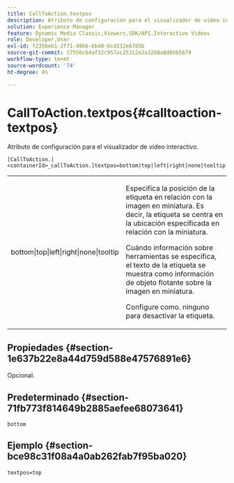 ```yaml
---
title: CallToAction.textpos
description: Atributo de configuración para el visualizador de vídeo interactivo.
solution: Experience Manager
feature: Dynamic Media Classic,Viewers,SDK/API,Interactive Videos
role: Developer,User
exl-id: f2356eb1-2f71-49b6-bb40-6cd332e6785b
source-git-commit: 17556c64af32c957ac25312e2a3288a8d86b5679
workflow-type: tm+mt
source-wordcount: '74'
ht-degree: 4%

---
```


# CallToAction.textpos{#calltoaction-textpos}

Atributo de configuración para el visualizador de vídeo interactivo.

`[CallToAction.|<containerId>_callToAction.]textpos=bottom|top|left|right|none|tooltip`

<table id="table_441553CD34C94A58A9D7CBF772DEDDB6"> 
 <tbody> 
  <tr> 
   <td colname="col1"> <p> <span class="codeph"> bottom|top|left|right|none|tooltip</span> </p> </td> 
   <td colname="col2"> <p> Especifica la posición de la etiqueta en relación con la imagen en miniatura. Es decir, la etiqueta se centra en la ubicación especificada en relación con la miniatura. </p> <p>Cuándo <span class="codeph"> información sobre herramientas</span> se especifica, el texto de la etiqueta se muestra como información de objeto flotante sobre la imagen en miniatura. </p> <p>Configure como. <span class="codeph"> ninguno</span> para desactivar la etiqueta. </p> </td> 
  </tr> 
 </tbody> 
</table>

## Propiedades {#section-1e637b22e8a44d759d588e47576891e6}

Opcional.

## Predeterminado {#section-71fb773f814649b2885aefee68073641}

`bottom`

## Ejemplo {#section-bce98c31f08a4a0ab262fab7f95ba020}

```
textpos=top
```
